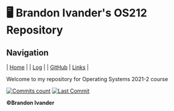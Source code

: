 # 🖥️ Brandon Ivander's OS212 Repository

## Navigation
| [Home](index.md) | 
| [Log](https://veloraine.github.io/os212/TXT/mylog.txt) | 
| [GitHub](https://github.com/veloraine/os212/) | 
[Links](links.md) |

Welcome to my repository for Operating Systems 2021-2 course

[![Commits count](https://badgen.net/github/commits/veloraine/os212/?color=yellow)](https://github.com/veloraine/os212/commits/master)
[![Last Commit](https://badgen.net/github/last-commit/veloraine/os212/?color=blue)](https://github.com/veloraine/os212/commits/master)

**©Brandon Ivander**
